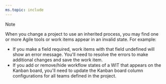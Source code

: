 ```yaml
---
ms.topic: include
---
```



> [!NOTE]  
> When you change a project to use an inherited process, you may find one or more Agile tools or work items appear in an invalid state. For example: 
> 
> - If you make a field required, work items with that field undefined will show an error message. You'll need to resolve the errors to make additional changes and save the work item. 
> - If you add or remove/hide workflow states of a WIT that appears on the Kanban board, you'll need to update the Kanban board column configurations for all teams defined in the  project. 